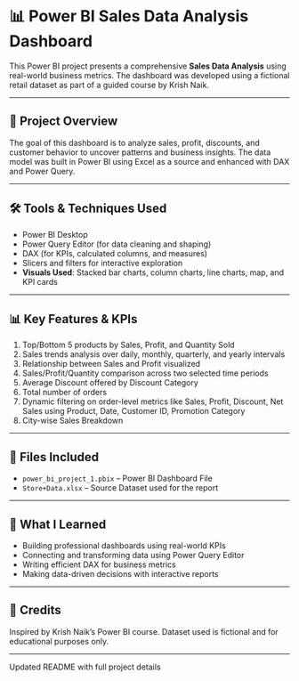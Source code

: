 # 📊 Power BI Sales Data Analysis Dashboard

This Power BI project presents a comprehensive **Sales Data Analysis** using real-world business metrics. The dashboard was developed using a fictional retail dataset as part of a guided course by Krish Naik.

---

## 📁 Project Overview

The goal of this dashboard is to analyze sales, profit, discounts, and customer behavior to uncover patterns and business insights. The data model was built in Power BI using Excel as a source and enhanced with DAX and Power Query.

---

## 🛠️ Tools & Techniques Used

- Power BI Desktop  
- Power Query Editor (for data cleaning and shaping)  
- DAX (for KPIs, calculated columns, and measures)  
- Slicers and filters for interactive exploration  
- **Visuals Used**: Stacked bar charts, column charts, line charts, map, and KPI cards

---

## 📊 Key Features & KPIs

1. Top/Bottom 5 products by Sales, Profit, and Quantity Sold  
2. Sales trends analysis over daily, monthly, quarterly, and yearly intervals  
3. Relationship between Sales and Profit visualized  
4. Sales/Profit/Quantity comparison across two selected time periods  
5. Average Discount offered by Discount Category  
6. Total number of orders  
7. Dynamic filtering on order-level metrics like Sales, Profit, Discount, Net Sales using Product, Date, Customer ID, Promotion Category  
8. City-wise Sales Breakdown

---

## 📂 Files Included

- `power_bi_project_1.pbix` – Power BI Dashboard File  
- `Store+Data.xlsx` – Source Dataset used for the report

---

## 🎯 What I Learned

- Building professional dashboards using real-world KPIs  
- Connecting and transforming data using Power Query Editor  
- Writing efficient DAX for business metrics  
- Making data-driven decisions with interactive reports  

---

## 📌 Credits

Inspired by Krish Naik’s Power BI course. Dataset used is fictional and for educational purposes only.

---
Updated README with full project details
